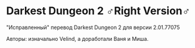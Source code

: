 # Darkest Dungeon 2 ♂Right Version♂
"Исправленный" перевод Darkest Dungeon 2 для версии 2.01.77075

Авторы: изначально Velind, а доработали Ваня и Миша.
